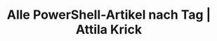 ---
title: "Alle PowerShell-Artikel nach Tag | Attila Krick"
description: "Hier findest du alle Blogartikel zum Thema PowerShell – von Grundlagen über Skripting bis zur Automatisierung."
tags: ["PowerShell"]
categories: ["PowerShell"]
---